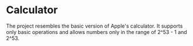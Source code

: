 # Calculator

The project resembles the basic version of Apple's calculator. 
It supports only basic operations and allows numbers only in the range of 2^53 - 1 and 2^53.